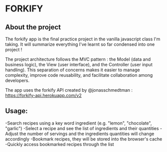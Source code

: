 # FORKIFY

## About the project
The forkify app is the final practice project in the vanilla javascript class I'm taking.
It will summarize everything I've learnt so far condensed into one project !

The project architecture follows the MVC pattern : the Model (data and business logic), the View (user interface), and the Controller (user input handling). This separation of concerns makes it easier to manage complexity, improve code reusability, and facilitate collaboration among developers.

The app uses the forkify API created by @jonasschmedtman : https://forkify-api.herokuapp.com/v2

## Usage:
-Search recipes using a key word ingredient (e.g. "lemon", "chocolate", "garlic")
-Select a recipe and see the list of ingredients and their quantities
-Adjust the number of servings and the ingredients quantities will change accordingly
-Bookmark recipes, they will be stored into the browser's cache
-Quickly access bookmarked recipes through the list
